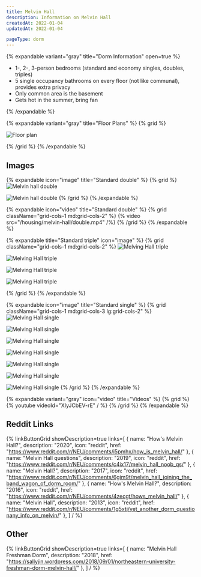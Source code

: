 ```yaml
---
title: Melvin Hall
description: Information on Melvin Hall
createdAt: 2022-01-04
updatedAt: 2022-01-04

pageType: dorm
---
```


{% expandable variant="gray" title="Dorm Information" open=true %}

- 1-, 2-, 3-person bedrooms (standard and economy singles, doubles, triples)
- 5 single occupancy bathrooms on every floor (not like communal), provides extra privacy
- Only common area is the basement
- Gets hot in the summer, bring fan   

{% /expandable %}

{% expandable variant="gray" title="Floor Plans" %}
{% grid %}

![Floor plan](/housing/melvin-hall/plan.jpg)

{% /grid %}
{% /expandable %}

## Images

{% expandable icon="image" title="Standard double" %}
{% grid %}
![Melvin hall double](/housing/melvin-hall/double1.png)

![Melvin hall double](/housing/melvin-hall/double2.png)
{% /grid %}
{% /expandable %}

{% expandable icon="video" title="Standard double" %}
{% grid className="grid-cols-1 md:grid-cols-2" %}
{% video src="/housing/melvin-hall/double.mp4" /%}
{% /grid %}
{% /expandable %}

{% expandable title="Standard triple" icon="image" %}
{% grid className="grid-cols-1 md:grid-cols-2" %}
![Melving Hall triple](/housing/melvin-hall/triple2.png)

![Melving Hall triple](/housing/melvin-hall/triple3.png)

![Melving Hall triple](/housing/melvin-hall/triple1.png)

![Melving Hall triple](/housing/melvin-hall/triple4.png)

{% /grid %}
{% /expandable %}

{% expandable icon="image" title="Standard single" %}
{% grid className="grid-cols-1 md:grid-cols-3 lg:grid-cols-2" %}
![Melving Hall single](/housing/melvin-hall/single1.png)

![Melving Hall single](/housing/melvin-hall/single2.png)

![Melving Hall single](/housing/melvin-hall/single3.png)

![Melving Hall single](/housing/melvin-hall/single4.png)

![Melving Hall single](/housing/melvin-hall/single6.png)

![Melving Hall single](/housing/melvin-hall/single7.png)

![Melving Hall single](/housing/melvin-hall/single5.png)
{% /grid %}
{% /expandable %}

{% expandable variant="gray" icon="video" title="Videos" %}
{% grid %}
{% youtube videoId="XIyJCbEV-rE" / %}
{% /grid %}
{% /expandable %}

## Reddit Links

{% linkButtonGrid
  showDescription=true
  links=[
      { name: "How's Melvin Hall?", description: "2020", icon: "reddit", href: "https://www.reddit.com/r/NEU/comments/i5pmhx/how_is_melvin_hall/" },
      { name: "Melvin Hall questions", description: "2019", icon: "reddit", href: "https://www.reddit.com/r/NEU/comments/c4ix17/melvin_hall_noob_qs/" },
      { name: "Melvin Hall?", description: "2017", icon: "reddit", href: "https://www.reddit.com/r/NEU/comments/6gim9t/melvin_hall_joining_the_band_wagon_of_dorm_room/" },
      { name: "How's Melvin Hall?", description: "2016", icon: "reddit", href: "https://www.reddit.com/r/NEU/comments/4zecgt/hows_melvin_hall/" },
      { name: "Melvin Hall", description: "2013", icon: "reddit", href: "https://www.reddit.com/r/NEU/comments/1g5xtj/yet_another_dorm_questionany_info_on_melvin/" },
  ] / %}

## Other

{% linkButtonGrid
  showDescription=true
  links=[
  { name: "Melvin Hall Freshman Dorm", description: "2018", href: "https://sallyjin.wordpress.com/2018/09/01/northeastern-university-freshman-dorm-melvin-hall/" },
  ] / %}
